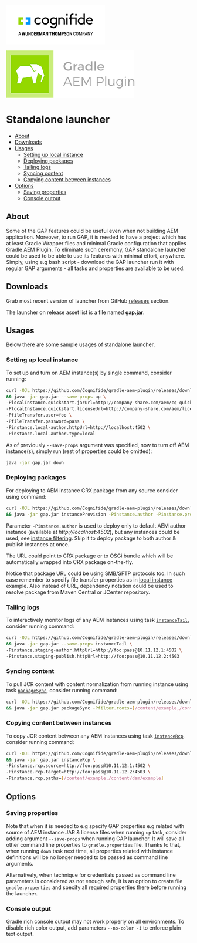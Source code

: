 [![Cognifide logo](cognifide-logo.png)](http://cognifide.com)

<p>
  <img src="logo.png" alt="Gradle AEM Plugin"/>
</p>

# Standalone launcher

* [About](#about)
* [Downloads](#downloads)
* [Usages](#usages)
    * [Setting up local instance](#setting-up-local-instance)
    * [Deploying packages](#deploying-packages)
    * [Tailing logs](#tailing-logs)
    * [Syncing content](#syncing-content)
    * [Copying content between instances](#copying-content-between-instances)
* [Options](#options)
  * [Saving properties](#saving-properties)
  * [Console output](#console-output)

## About

Some of the GAP features could be useful even when not building AEM application.
Moreover, to run GAP, it is needed to have a project which has at least Gradle Wrapper files and minimal Gradle configuration that applies Gradle AEM Plugin.
To eliminate such ceremony, GAP standalone launcher could be used to be able to use its features with minimal effort, anywhere.
Simply, using e.g bash script - download the GAP launcher run it with regular GAP arguments - all tasks and properties are available to be used.

## Downloads

Grab most recent version of launcher from GitHub [releases](https://github.com/Cognifide/gradle-aem-plugin/releases) section.

The launcher on release asset list is a file named **gap.jar**.

## Usages

Below there are some sample usages of standalone launcher.

### Setting up local instance

To set up and turn on AEM instance(s) by single command, consider running:

```bash
curl -OJL https://github.com/Cognifide/gradle-aem-plugin/releases/download/14.0.3/gap.jar \
&& java -jar gap.jar --save-props up \
-PlocalInstance.quickstart.jarUrl=http://company-share.com/aem/cq-quickstart-6.5.0.jar \
-PlocalInstance.quickstart.licenseUrl=http://company-share.com/aem/license.properties \
-PfileTransfer.user=foo \
-PfileTransfer.password=pass \
-Pinstance.local-author.httpUrl=http://localhost:4502 \
-Pinstance.local-author.type=local
```

As of previously `--save-props` argument was specified, now to turn off AEM instance(s), simply run (rest of properties could be omitted):

```bash
java -jar gap.jar down
```

### Deploying packages

For deploying to AEM instance CRX package from any source consider using command:

```bash
curl -OJL https://github.com/Cognifide/gradle-aem-plugin/releases/download/14.0.3/gap.jar \
&& java -jar gap.jar instanceProvision -Pinstance.author -Pinstance.provision.deployPackage.urls=https://github.com/neva-dev/felix-search-webconsole-plugin/releases/download/search-webconsole-plugin-1.3.0/search-webconsole-plugin-1.3.0.jar
```

Parameter `-Pinstance.author` is used to deploy only to default AEM author instance (available at *http://localhost:4502*), but any instances could be used, see [instance filtering](common-plugin.md#instance-filtering). 
Skip it to deploy package to both author & publish instances at once.

The URL could point to CRX package or to OSGi bundle which will be automatically wrapped into CRX package on-the-fly.

Notice that package URL could be using SMB/SFTP protocols too.
In such case remember to specify file transfer properties as in [local instance](#setting-up-local-instance) example.
Also instead of URL, dependency notation could be used to resolve package from Maven Central or JCenter repository.

### Tailing logs

To interactively monitor logs of any AEM instances using task [`instanceTail`](instance-plugin.md#task-instancetail), consider running command:

```bash
curl -OJL https://github.com/Cognifide/gradle-aem-plugin/releases/download/14.0.3/gap.jar \
&& java -jar gap.jar --save-props instanceTail \
-Pinstance.staging-author.httpUrl=http://foo:pass@10.11.12.1:4502 \
-Pinstance.staging-publish.httpUrl=http://foo:pass@10.11.12.2:4503
```

### Syncing content

To pull JCR content with content normalization from running instance using task [`packageSync`](package-sync-plugin.md), consider running command:

```bash
curl -OJL https://github.com/Cognifide/gradle-aem-plugin/releases/download/14.0.3/gap.jar \
&& java -jar gap.jar packageSync -Pfilter.roots=[/content/example,/content/dam/example]
```

### Copying content between instances

To copy JCR content between any AEM instances using task [`instanceRcp`](instance-plugin.md#task-instancercp), consider running command:

```bash
curl -OJL https://github.com/Cognifide/gradle-aem-plugin/releases/download/14.0.3/gap.jar \
&& java -jar gap.jar instanceRcp \
-Pinstance.rcp.source=http://foo:pass@10.11.12.1:4502 \
-Pinstance.rcp.target=http://foo:pass@10.11.12.2:4503 \
-Pinstance.rcp.paths=[/content/example,/content/dam/example]
```

## Options

### Saving properties

Note that when it is needed to e.g specify GAP properties e.g related with source of AEM instance JAR & license files when running `up` task, 
consider adding argument `--save-props` when running GAP launcher. It will save all other command line properties to `gradle.properties` file.
Thanks to that, when running `down` task next time, all properties related with instance definitions will be no longer needed to be passed as command line arguments.

Alternatively, when technique for credentials passed as command line parameters is considered as not enough safe, it is an option to create file `gradle.properties` 
and specify all required properties there before running the launcher.

### Console output

Gradle rich console output may not work properly on all environments. To disable rich color output, add parameters `--no-color -i` to enforce plain text output.
